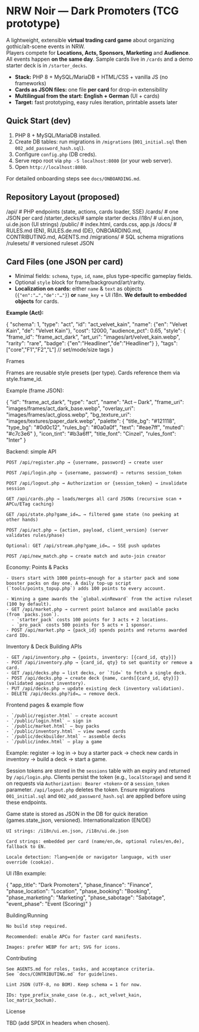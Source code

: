 # NRW Noir — Dark Promoters (TCG prototype)

A lightweight, extensible **virtual trading card game** about organizing gothic/alt-scene events in NRW.  
Players compete for **Locations, Acts, Sponsors, Marketing** and **Audience**. All events happen **on the same day**. Sample cards live in `/cards` and a demo starter deck is in `/starter_decks`.

- **Stack:** PHP 8 + MySQL/MariaDB + HTML/CSS + vanilla JS (no frameworks)
- **Cards as JSON files:** one file **per card** for drop-in extensibility
- **Multilingual from the start:** **English + German** (UI + cards)
- **Target:** fast prototyping, easy rules iteration, printable assets later

## Quick Start (dev)
1. PHP 8 + MySQL/MariaDB installed.
2. Create DB tables: run migrations in `/migrations` (`001_initial.sql` then `002_add_password_hash.sql`).
3. Configure `config.php` (DB creds).
4. Serve repo root via `php -S localhost:8080` (or your web server).
5. Open `http://localhost:8080`.

For detailed onboarding steps see `docs/ONBOARDING.md`.

## Repository Layout (proposed)

/api/          # PHP endpoints (state, actions, cards loader, SSE)
/cards/        # one JSON per card
/starter_decks/# sample starter decks
/i18n/        # ui.en.json, ui.de.json (UI strings)
/public/       # index.html, cards.css, app.js
/docs/         # RULES.md (EN), RULES.de.md (DE), ONBOARDING.md, CONTRIBUTING.md, AGENTS.md
/migrations/   # SQL schema migrations
/rulesets/     # versioned ruleset JSON


## Card Files (one JSON per card)
- Minimal fields: `schema`, `type`, `id`, `name`, plus type-specific gameplay fields.
- Optional `style` block for frame/background/art/rarity.
- **Localization on cards:** either `name` & `text` as objects (`{"en":"…","de":"…"}`) **or** `name_key` + UI i18n. **We default to embedded objects** for cards.

**Example (Act):**

{
  "schema": 1,
  "type": "act",
  "id": "act_velvet_kain",
  "name": {"en": "Velvet Kain", "de": "Velvet Kain"},
  "cost": 12000,
  "audience_pct": 0.65,
  "style": {
    "frame_id": "frame_act_dark",
    "art_uri": "images/art/velvet_kain.webp",
    "rarity": "rare",
    "badge": {"en":"Headliner","de":"Headliner"}
  },
  "tags": ["core","F1","F2","L"]  // set/mode/size tags
}

Frames

Frames are reusable style presets (per type). Cards reference them via style.frame_id.

Example (frame JSON):

{
  "id": "frame_act_dark",
  "type": "act",
  "name": "Act – Dark",
  "frame_uri": "images/frames/act_dark_base.webp",
  "overlay_uri": "images/frames/act_gloss.webp",
  "bg_texture_uri": "images/textures/paper_dark.webp",
  "palette": {
    "title_bg": "#121118",
    "type_bg": "#0d0c12",
    "rules_bg": "#0a0a0f",
    "text": "#eae7ff",
    "muted": "#c7c3e6"
  },
  "icon_tint": "#b3a6ff",
  "title_font": "Cinzel",
  "rules_font": "Inter"
}

Backend: simple API

    POST /api/register.php → {username, password} → create user

    POST /api/login.php → {username, password} → returns session_token

    POST /api/logout.php → Authorization or {session_token} → invalidate session

    GET /api/cards.php → loads/merges all card JSONs (recursive scan + APCu/ETag caching)

    GET /api/state.php?game_id=… → filtered game state (no peeking at other hands)

    POST /api/act.php → {action, payload, client_version} (server validates rules/phase)

    Optional: GET /api/stream.php?game_id=… → SSE push updates

    POST /api/new_match.php → create match and auto-join creator

Economy: Points & Packs

    - Users start with 1000 points—enough for a starter pack and some booster packs on day one. A daily top-up script (`tools/points_topup.php`) adds 100 points to every account.

    - Winning a game awards the `global.winReward` from the active ruleset (100 by default).
    - GET /api/market.php → current point balance and available packs (from `packs.json`).
      - `starter_pack` costs 100 points for 3 acts + 2 locations.
      - `pro_pack` costs 500 points for 5 acts + 1 sponsor.
    - POST /api/market.php → {pack_id} spends points and returns awarded card IDs.

Inventory & Deck Building APIs

    - GET /api/inventory.php → {points, inventory: [{card_id, qty}]}
    - POST /api/inventory.php → {card_id, qty} to set quantity or remove a card.
    - GET /api/decks.php → list decks, or `?id=` to fetch a single deck.
    - POST /api/decks.php → create deck {name, cards[{card_id, qty}]} (validated against inventory).
    - PUT /api/decks.php → update existing deck (inventory validation).
    - DELETE /api/decks.php?id=… → remove deck.

Frontend pages & example flow

    - `/public/register.html` – create account
    - `/public/login.html` – sign in
    - `/public/market.html` – buy packs
    - `/public/inventory.html` – view owned cards
    - `/public/deckbuilder.html` – assemble decks
    - `/public/index.html` – play a game

  Example: register → log in → buy a starter pack → check new cards in inventory → build a deck → start a game.

Session tokens are stored in the `sessions` table with an expiry and returned by `/api/login.php`. Clients persist the token (e.g., `localStorage`) and send it on requests via `Authorization: Bearer <token>` or a `session_token` parameter. `/api/logout.php` deletes the token. Ensure migrations `001_initial.sql` and `002_add_password_hash.sql` are applied before using these endpoints.

Game state is stored as JSON in the DB for quick iteration (games.state_json, versioned).
Internationalization (EN/DE)

    UI strings: /i18n/ui.en.json, /i18n/ui.de.json

    Card strings: embedded per card (name/en,de, optional rules/en,de), fallback to EN.

    Locale detection: ?lang=en|de or navigator language, with user override (cookie).

UI i18n example:

{
  "app_title": "Dark Promoters",
  "phase_finance": "Finance",
  "phase_location": "Location",
  "phase_booking": "Booking",
  "phase_marketing": "Marketing",
  "phase_sabotage": "Sabotage",
  "event_phase": "Event (Scoring)"
}

Building/Running

    No build step required.

    Recommended: enable APCu for faster card manifests.

    Images: prefer WEBP for art; SVG for icons.

Contributing

    See AGENTS.md for roles, tasks, and acceptance criteria.
    See `docs/CONTRIBUTING.md` for guidelines.

    Lint JSON (UTF-8, no BOM). Keep schema = 1 for now.

    IDs: type_prefix_snake_case (e.g., act_velvet_kain, loc_matrix_bochum).

License

TBD (add SPDX in headers when chosen).
